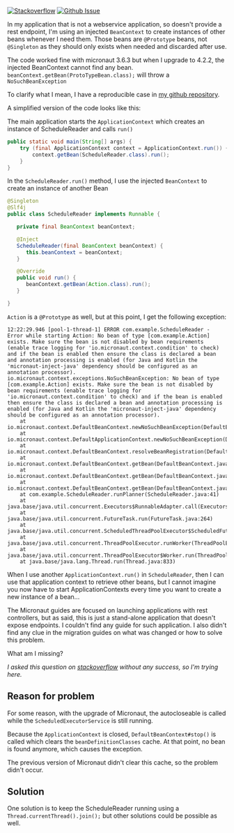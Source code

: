 [![Stackoverflow](https://img.shields.io/badge/stackoverflow-77764338-orange)](https://stackoverflow.com/questions/77764338/micronaut-injected-beancontext-cannot-retrieve-beans)
[![Github Issue](https://img.shields.io/badge/github-not_yet_submitted-purple)](https://github.com/micronaut-projects/micronaut-guides/issues/new)


In my application that is not a webservice application, so doesn't provide a rest endpoint, I'm using an injected `BeanContext` to create instances of other beans whenever I need them. Those beans are `@Prototype` beans, not `@Singleton` as they should only exists when needed and discarded after use.

The code worked fine with micronaut 3.6.3 but when I upgrade to 4.2.2, the injected BeanContext cannot find any bean. `beanContext.getBean(ProtoTypeBean.class);` will throw a `NoSuchBeanException`

To clarify what I mean, I have a reproducible case in [my github repository](https://github.com/auricgoldfinger/micronaut-daemon).

A simplified version of the code looks like this:

The main application starts the `ApplicationContext` which creates an instance of ScheduleReader and calls `run()`

```java
public static void main(String[] args) {
    try (final ApplicationContext context = ApplicationContext.run()) {
        context.getBean(ScheduleReader.class).run();
    }
}
```

In the `ScheduleReader.run()` method, I use the injected `BeanContext` to create an instance of another Bean

```java
@Singleton
@Slf4j
public class ScheduleReader implements Runnable {

   private final BeanContext beanContext;

   @Inject
   ScheduleReader(final BeanContext beanContext) {
      this.beanContext = beanContext;
   }

   @Override
   public void run() {
      beanContext.getBean(Action.class).run();
   }

}
```

`Action` is a `@Prototype` as well, but at this point, I get the following exception:

```
12:22:29.946 [pool-1-thread-1] ERROR com.example.ScheduleReader - Error while starting Action: No bean of type [com.example.Action] exists. Make sure the bean is not disabled by bean requirements (enable trace logging for 'io.micronaut.context.condition' to check) and if the bean is enabled then ensure the class is declared a bean and annotation processing is enabled (for Java and Kotlin the 'micronaut-inject-java' dependency should be configured as an annotation processor).
io.micronaut.context.exceptions.NoSuchBeanException: No bean of type [com.example.Action] exists. Make sure the bean is not disabled by bean requirements (enable trace logging for 'io.micronaut.context.condition' to check) and if the bean is enabled then ensure the class is declared a bean and annotation processing is enabled (for Java and Kotlin the 'micronaut-inject-java' dependency should be configured as an annotation processor).
	at io.micronaut.context.DefaultBeanContext.newNoSuchBeanException(DefaultBeanContext.java:2773)
	at io.micronaut.context.DefaultApplicationContext.newNoSuchBeanException(DefaultApplicationContext.java:304)
	at io.micronaut.context.DefaultBeanContext.resolveBeanRegistration(DefaultBeanContext.java:2735)
	at io.micronaut.context.DefaultBeanContext.getBean(DefaultBeanContext.java:1729)
	at io.micronaut.context.DefaultBeanContext.getBean(DefaultBeanContext.java:856)
	at io.micronaut.context.DefaultBeanContext.getBean(DefaultBeanContext.java:848)
	at com.example.ScheduleReader.runPlanner(ScheduleReader.java:41)
	at java.base/java.util.concurrent.Executors$RunnableAdapter.call(Executors.java:539)
	at java.base/java.util.concurrent.FutureTask.run(FutureTask.java:264)
	at java.base/java.util.concurrent.ScheduledThreadPoolExecutor$ScheduledFutureTask.run(ScheduledThreadPoolExecutor.java:304)
	at java.base/java.util.concurrent.ThreadPoolExecutor.runWorker(ThreadPoolExecutor.java:1136)
	at java.base/java.util.concurrent.ThreadPoolExecutor$Worker.run(ThreadPoolExecutor.java:635)
	at java.base/java.lang.Thread.run(Thread.java:833)
```

When I use another `ApplicationContext.run()` in `ScheduleReader`, then I can use that application context to retrieve other beans, but I cannot imagine you now have to start ApplicationContexts every time you want to create a new instance of a bean...

The Micronaut guides are focused on launching applications with rest controllers, but as said, this is just a stand-alone application that doesn't expose endpoints. I couldn't find any guide for such application. I also didn't find any clue in the migration guides on what was changed or how to solve this problem.

What am I missing?

_I asked this question on [stackoverflow](https://stackoverflow.com/questions/77764338/micronaut-injected-beancontext-cannot-retrieve-beans) without any success, so I'm trying here._

## Reason for problem
For some reason, with the upgrade of Micronaut, the autocloseable is called while the
`ScheduledExecutorService` is still running.

Because the `ApplicationContext` is closed, `DefaultBeanContext#stop()` is called which
clears the `beanDefinitionClasses` cache. At that point, no bean is found anymore, which 
causes the exception.

The previous version of Micronaut didn't clear this cache, so the problem didn't occur.

## Solution
One solution is to keep the ScheduleReader running using a `Thread.currentThread().join();`
but other solutions could be possible as well.